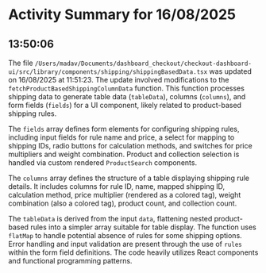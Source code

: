 # Activity Summary for 16/08/2025

## 13:50:06
The file `/Users/madav/Documents/dashboard_checkout/checkout-dashboard-ui/src/library/components/shipping/shippingBasedData.tsx` was updated on 16/08/2025 at 11:51:23.  The update involved modifications to the `fetchProductBasedShippingColumnData` function. This function processes shipping data to generate table data (`tableData`), columns (`columns`), and form fields (`fields`) for a UI component, likely related to product-based shipping rules.

The `fields` array defines form elements for configuring shipping rules, including input fields for rule name and price, a select for mapping to shipping IDs, radio buttons for calculation methods, and switches for price multipliers and weight combination.  Product and collection selection is handled via custom rendered `ProductSearch` components.

The `columns` array defines the structure of a table displaying shipping rule details.  It includes columns for rule ID, name, mapped shipping ID, calculation method, price multiplier (rendered as a colored tag), weight combination (also a colored tag), product count, and collection count.

The `tableData` is derived from the input `data`, flattening nested product-based rules into a simpler array suitable for table display.  The function uses `flatMap` to handle potential absence of rules for some shipping options.  Error handling and input validation are present through the use of `rules` within the form field definitions.  The code heavily utilizes React components and functional programming patterns.
